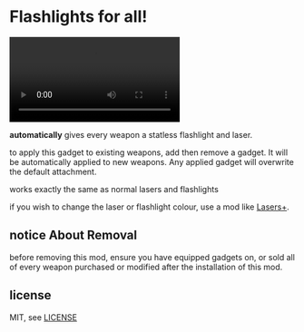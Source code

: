 # Flashlights for all!

![demo](img/demo.webm)

**automatically** gives every weapon a statless flashlight and laser.

to apply this gadget to existing weapons, add then remove a gadget. It will be automatically applied to new weapons. Any applied gadget will overwrite the default attachment.

works exactly the same as normal lasers and flashlights

if you wish to change the laser or flashlight colour, use a mod like [Lasers+](https://modworkshop.net/mod/20577).

## notice About Removal

before removing this mod, ensure you have equipped gadgets on, or sold all of every weapon purchased or modified after the installation of this mod.

## license

MIT, see [LICENSE](LICENSE)
